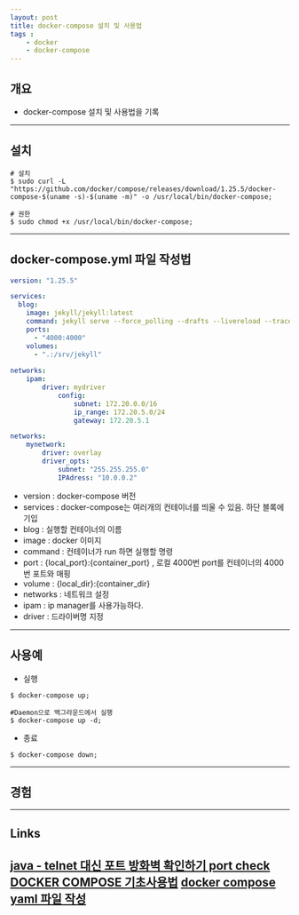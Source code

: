 ```yaml
---
layout: post
title: docker-compose 설치 및 사용법
tags :
    - docker
    - docker-compose
---
```


## 개요
* docker-compose 설치 및 사용법을 기록 

---

## 설치

```shell
# 설치
$ sudo curl -L "https://github.com/docker/compose/releases/download/1.25.5/docker-compose-$(uname -s)-$(uname -m)" -o /usr/local/bin/docker-compose;

# 권한
$ sudo chmod +x /usr/local/bin/docker-compose;
```

---

## docker-compose.yml 파일 작성법

```yml
version: "1.25.5"

services:
  blog:
    image: jekyll/jekyll:latest
    command: jekyll serve --force_polling --drafts --livereload --trace
    ports:
      - "4000:4000"
    volumes:
	  - ".:/srv/jekyll"
	  
networks: 
	ipam: 
		driver: mydriver 
			config: 
				subnet: 172.20.0.0/16 
				ip_range: 172.20.5.0/24 
				gateway: 172.20.5.1

networks: 
	mynetwork: 
		driver: overlay 
		driver_opts: 
			subnet: "255.255.255.0" 
			IPAdress: "10.0.0.2"

```

- version : docker-compose 버전
- services : docker-compose는 여러개의 컨테이너를 띄울 수 있음. 하단 블록에 기입
- blog : 실행할 컨테이너의 이름
- image : docker 이미지
- command : 컨테이너가 run 하면 실행할 명령
- port : {local_port}:{container_port} , 로컬 4000번 port를 컨테이너의 4000번 포트와 매핑
- volume : {local_dir}:{container_dir}
- networks : 네트워크 설정
- ipam : ip manager를 사용가능하다.
- driver : 드라이버명 지정
---

## 사용예

* 실행

```shell
$ docker-compose up;

#Daemon으로 백그라운드에서 실행
$ docker-compose up -d;
```

* 종료

```shell
$ docker-compose down;
```

---

## 경험

---

## Links
[java - telnet 대신 포트 방화벽 확인하기 port check](https://goni9071.tistory.com/m/78) 
[DOCKER COMPOSE 기초사용법](https://seulcode.tistory.com/238)
[docker compose yaml 파일 작성](https://hoony-gunputer.tistory.com/entry/docker-compose-yaml-%ED%8C%8C%EC%9D%BC-%EC%9E%91%EC%84%B1)
---












